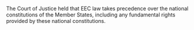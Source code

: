 The Court of Justice held that EEC law takes precedence over the national constitutions of the Member States, including any fundamental rights provided by these national constitutions.